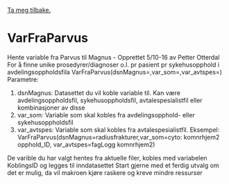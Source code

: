 [Ta meg tilbake.](./)

# VarFraParvus

Hente variable fra Parvus til Magnus - Opprettet 5/10-16 av Petter Otterdal
For å finne unike prosedyrer/diagnoser o.l. pr pasient pr sykehusopphold i avdelingsoppholdsfila
VarFraParvus(dsnMagnus=,var_som=,var_avtspes=)
Parametre:
1. dsnMagnus: Datasettet du vil koble variable til. Kan være avdelingsoppholdsfil, sykehusoppholdsfil, avtalespesialistfil eller 
kombinasjoner av disse
2. var_som: Variable som skal kobles fra avdelingsopphold- eller sykehusoppholdsfil 
3. var_avtspes: Variable som skal kobles fra avtalespesialistfil.
Eksempel: VarFraParvus(dsnMagnus=radiusfrakturer,var_som=cyto: komnrhjem2 opphold_ID, var_avtspes=fagLogg komnrhjem2)

De varible du har valgt hentes fra aktuelle filer, kobles med variabelen KoblingsID og legges til inndatasettet 
Start gjerne med et ferdig utvalg om det er mulig, da vil makroen kjøre raskere og kreve mindre ressurser
